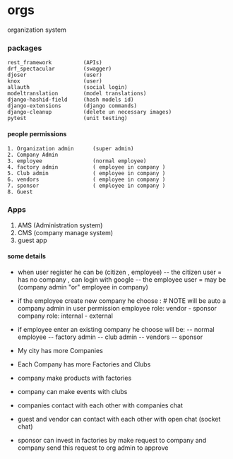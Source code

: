 # orgs

organization system

### packages

    rest_framework          (APIs)
    drf_spectacular         (swagger)
    djoser                  (user)
    knox                    (user)
    allauth                 (social login)
    modeltranslation        (model translations)
    django-hashid-field     (hash models id)
    django-extensions       (django commands)
    django-cleanup          (delete un necessary images)
    pytest                  (unit testing)

#### people permissions

    1. Organization admin      (super admin)
    2. Company Admin
    3. employee                (normal employee)
    4. factory admin           ( employee in company )
    5. Club admin              ( employee in company )
    6. vendors                 ( employee in company )
    7. sponsor                 ( employee in company )
    8. Guest

### Apps

1. AMS (Administration system)
2. CMS (company manage system)
3. guest app

#### some details

- when user register he can be (citizen , employee)
  -- the citizen user = has no company , can login with google
  -- the employee user = may be (company admin "or" employee in company)

- if the employee create new company he choose : # NOTE will be auto a company admin in user permission
  employee role: vendor - sponsor
  company role: internal - external

- if employee enter an existing company he choose will be:
  -- normal employee
  -- factory admin
  -- club admin
  -- vendors
  -- sponsor

- My city has more Companies
- Each Company has more Factories and Clubs
- company make products with factories
- company can make events with clubs
- companies contact with each other with companies chat
- guest and vendor can contact with each other with open chat (socket chat)
- sponsor can invest in factories by make request to company and company send this request to org admin to approve
